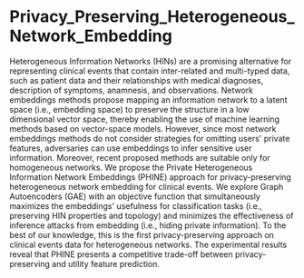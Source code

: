 # Privacy_Preserving_Heterogeneous_Network_Embedding

Heterogeneous Information Networks (HINs) are a promising alternative for representing clinical events that contain inter-related and multi-typed data, such as patient data and their relationships with medical diagnoses, description of symptoms, anamnesis, and observations. Network embeddings methods propose mapping an information network to a latent space (i.e., embedding space) to preserve the structure in a low dimensional vector space, thereby enabling the use of machine learning methods based on vector-space models. However, since most network embeddings methods do not consider strategies for omitting users' private features, adversaries can use embeddings to infer sensitive user information. Moreover, recent proposed methods are suitable only for homogeneous networks. We propose the Private Heterogeneous Information Network Embeddings (PHINE) approach for privacy-preserving heterogeneous network embedding for clinical events. We explore Graph Autoencoders (GAE) with an objective function that simultaneously maximizes the embeddings' usefulness for classification tasks (i.e., preserving HIN properties and topology) and minimizes the effectiveness of inference attacks from embedding (i.e., hiding private information). To the best of our knowledge, this is the first privacy-preserving approach on clinical events data for heterogeneous networks. The experimental results reveal that PHINE presents a competitive trade-off between privacy-preserving and utility feature prediction.
